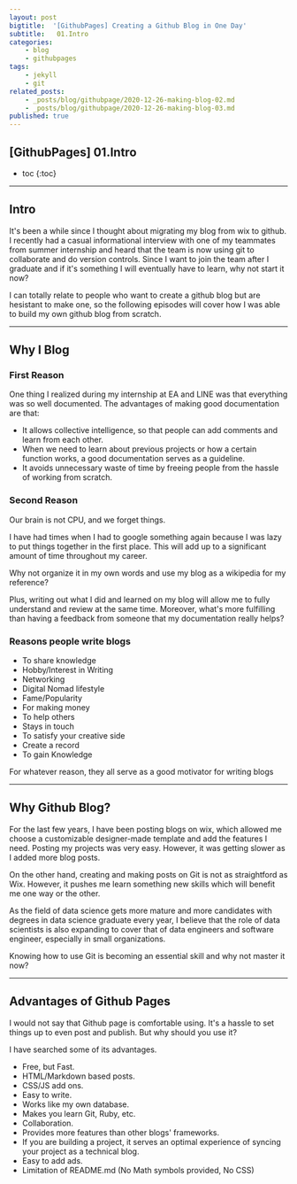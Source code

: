 ```yaml
---
layout: post
bigtitle:  '[GithubPages] Creating a Github Blog in One Day'
subtitle:   01.Intro
categories:
    - blog
    - githubpages
tags:
    - jekyll
    - git
related_posts:
    - _posts/blog/githubpage/2020-12-26-making-blog-02.md
    - _posts/blog/githubpage/2020-12-26-making-blog-03.md
published: true
---
```


## [GithubPages] 01.Intro

* toc
{:toc}

---
## Intro
It's been a while since I thought about migrating my blog from wix to github. I recently had a casual informational interview with one of my teammates from summer internship and heard that the team is now using git to collaborate and do version controls. Since I want to join the team after I graduate and if it's something I will eventually have to learn, why not start it now?

I can totally relate to people who want to create a github blog but are hesistant to make one, so the following episodes will cover how I was able to build my own github blog from scratch.


---

## Why I Blog
### First Reason
One thing I realized during my internship at EA and LINE was that everything was so well documented. The advantages of making good documentation are that:

- It allows collective intelligence, so that people can add comments and learn from each other.
- When we need to learn about previous projects or how a certain function works, a good documentation serves as a guideline.
- It avoids unnecessary waste of time by freeing people from the hassle of working from scratch.


### Second Reason
Our brain is not CPU, and we forget things.

I have had times when I had to google something again because I was lazy to put things together in the first place. This will add up to a significant amount of time throughout my career.

Why not organize it in my own words and use my blog as a wikipedia for my reference?

Plus, writing out what I did and learned on my blog will allow me to fully understand and review at the same time. Moreover, what's more fulfilling than having a feedback from someone that my documentation really helps?


### Reasons people write blogs
- To share knowledge
- Hobby/Interest in Writing
- Networking
- Digital Nomad lifestyle
- Fame/Popularity
- For making money
- To help others
- Stays in touch
- To satisfy your creative side
- Create a record
- To gain Knowledge


For whatever reason, they all serve as a good motivator for writing blogs

---
## Why Github Blog?
For the last few years, I have been posting blogs on wix, which allowed me choose a customizable designer-made template and add the features I need. Posting my projects was very easy. However, it was getting slower as I added more blog posts.

On the other hand, creating and making posts on Git is not as straightford as Wix. However, it pushes me learn something new skills which will benefit me one way or the other.

As the field of data science gets more mature and more candidates with degrees in data science graduate every year, I believe that the role of data scientists is also expanding to cover that of data engineers and software engineer, especially in small organizations.

Knowing how to use Git is becoming an essential skill and why not master it now?


---
## Advantages of Github Pages
I would not say that Github page is comfortable using. It's a hassle to set things up to even post and publish. But why should you use it?

I have searched some of its advantages.
​
- Free,  but Fast.
- HTML/Markdown based posts.
- CSS/JS add ons.
- Easy to write.
- Works like my own database.
- Makes you learn Git, Ruby, etc.
- Collaboration.
- Provides more features than other blogs' frameworks.
- If you are building a project, it serves an optimal experience of syncing your project as a technical blog.
- Easy to add ads.
- Limitation of README.md (No Math symbols provided, No CSS)
